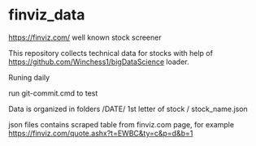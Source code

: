 # finviz_data

https://finviz.com/ well known stock screener

This repository collects technical data for stocks with help of https://github.com/Winchess1/bigDataScience loader.

Runing daily

run git-commit.cmd to test

Data is organized in folders
/DATE/ 1st letter of stock / stock_name.json

json files contains scraped table from finviz.com page, for example
https://finviz.com/quote.ashx?t=EWBC&ty=c&p=d&b=1
